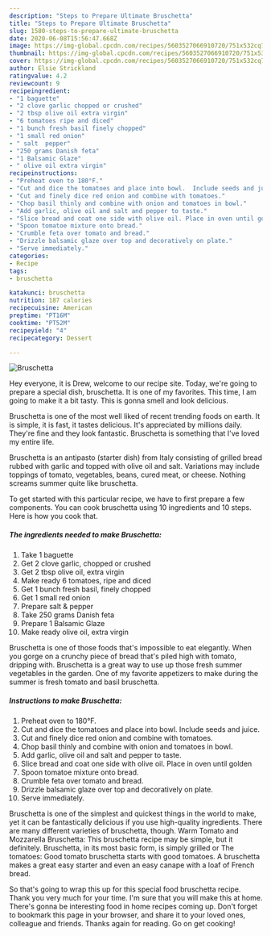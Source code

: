 ```yaml
---
description: "Steps to Prepare Ultimate Bruschetta"
title: "Steps to Prepare Ultimate Bruschetta"
slug: 1580-steps-to-prepare-ultimate-bruschetta
date: 2020-06-08T15:56:47.668Z
image: https://img-global.cpcdn.com/recipes/5603527066910720/751x532cq70/bruschetta-recipe-main-photo.jpg
thumbnail: https://img-global.cpcdn.com/recipes/5603527066910720/751x532cq70/bruschetta-recipe-main-photo.jpg
cover: https://img-global.cpcdn.com/recipes/5603527066910720/751x532cq70/bruschetta-recipe-main-photo.jpg
author: Elsie Strickland
ratingvalue: 4.2
reviewcount: 9
recipeingredient:
- "1 baguette"
- "2 clove garlic chopped or crushed"
- "2 tbsp olive oil extra virgin"
- "6 tomatoes ripe and diced"
- "1 bunch fresh basil finely chopped"
- "1 small red onion"
- " salt  pepper"
- "250 grams Danish feta"
- "1 Balsamic Glaze"
- " olive oil extra virgin"
recipeinstructions:
- "Preheat oven to 180°F."
- "Cut and dice the tomatoes and place into bowl.  Include seeds and juice."
- "Cut and finely dice red onion and combine with tomatoes."
- "Chop basil thinly and combine with onion and tomatoes in bowl."
- "Add garlic, olive oil and salt and pepper to taste."
- "Slice bread and coat one side with olive oil. Place in oven until golden"
- "Spoon tomatoe mixture onto bread."
- "Crumble feta over tomato and bread."
- "Drizzle balsamic glaze over top and decoratively on plate."
- "Serve immediately."
categories:
- Recipe
tags:
- bruschetta

katakunci: bruschetta 
nutrition: 187 calories
recipecuisine: American
preptime: "PT16M"
cooktime: "PT52M"
recipeyield: "4"
recipecategory: Dessert

---
```



![Bruschetta](https://img-global.cpcdn.com/recipes/5603527066910720/751x532cq70/bruschetta-recipe-main-photo.jpg)

Hey everyone, it is Drew, welcome to our recipe site. Today, we're going to prepare a special dish, bruschetta. It is one of my favorites. This time, I am going to make it a bit tasty. This is gonna smell and look delicious.

Bruschetta is one of the most well liked of recent trending foods on earth. It is simple, it is fast, it tastes delicious. It's appreciated by millions daily. They're fine and they look fantastic. Bruschetta is something that I've loved my entire life.

Bruschetta is an antipasto (starter dish) from Italy consisting of grilled bread rubbed with garlic and topped with olive oil and salt. Variations may include toppings of tomato, vegetables, beans, cured meat, or cheese. Nothing screams summer quite like bruschetta.


To get started with this particular recipe, we have to first prepare a few components. You can cook bruschetta using 10 ingredients and 10 steps. Here is how you cook that.

<!--inarticleads1-->

##### The ingredients needed to make Bruschetta:

1. Take 1 baguette
1. Get 2 clove garlic, chopped or crushed
1. Get 2 tbsp olive oil, extra virgin
1. Make ready 6 tomatoes, ripe and diced
1. Get 1 bunch fresh basil, finely chopped
1. Get 1 small red onion
1. Prepare  salt &amp; pepper
1. Take 250 grams Danish feta
1. Prepare 1 Balsamic Glaze
1. Make ready  olive oil, extra virgin


Bruschetta is one of those foods that&#39;s impossible to eat elegantly. When you gorge on a crunchy piece of bread that&#39;s piled high with tomato, dripping with. Bruschetta is a great way to use up those fresh summer vegetables in the garden. One of my favorite appetizers to make during the summer is fresh tomato and basil bruschetta. 

<!--inarticleads2-->

##### Instructions to make Bruschetta:

1. Preheat oven to 180°F.
1. Cut and dice the tomatoes and place into bowl.  Include seeds and juice.
1. Cut and finely dice red onion and combine with tomatoes.
1. Chop basil thinly and combine with onion and tomatoes in bowl.
1. Add garlic, olive oil and salt and pepper to taste.
1. Slice bread and coat one side with olive oil. Place in oven until golden
1. Spoon tomatoe mixture onto bread.
1. Crumble feta over tomato and bread.
1. Drizzle balsamic glaze over top and decoratively on plate.
1. Serve immediately.


Bruschetta is one of the simplest and quickest things in the world to make, yet it can be fantastically delicious if you use high-quality ingredients. There are many different varieties of bruschetta, though. Warm Tomato and Mozzarella Bruschetta: This bruschetta recipe may be simple, but it definitely. Bruschetta, in its most basic form, is simply grilled or The tomatoes: Good tomato bruschetta starts with good tomatoes. A bruschetta makes a great easy starter and even an easy canape with a loaf of French bread. 

So that's going to wrap this up for this special food bruschetta recipe. Thank you very much for your time. I'm sure that you will make this at home. There's gonna be interesting food in home recipes coming up. Don't forget to bookmark this page in your browser, and share it to your loved ones, colleague and friends. Thanks again for reading. Go on get cooking!
